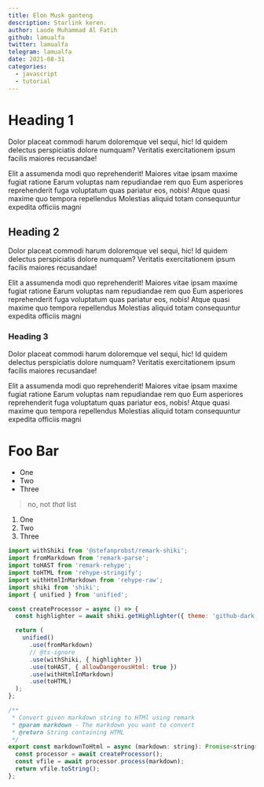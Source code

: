 ```yaml
---
title: Elon Musk ganteng
description: Starlink keren.
author: Laode Muhammad Al Fatih
github: lamualfa
twitter: lamualfa
telegram: lamualfa
date: 2021-08-31
categories:
  - javascript
  - tutorial
---
```


# Heading 1

Dolor placeat commodi harum doloremque vel sequi, hic! Id quidem delectus
perspiciatis dolore numquam? Veritatis exercitationem ipsum facilis maiores
recusandae!

Elit a assumenda modi quo reprehenderit! Maiores vitae ipsam maxime fugiat
ratione Earum voluptas nam repudiandae rem quo Eum asperiores reprehenderit
fuga voluptatum quas pariatur eos, nobis! Atque quasi maxime quo tempora
repellendus Molestias aliquid totam consequuntur expedita officiis magni

## Heading 2

Dolor placeat commodi harum doloremque vel sequi, hic! Id quidem delectus
perspiciatis dolore numquam? Veritatis exercitationem ipsum facilis maiores
recusandae!

Elit a assumenda modi quo reprehenderit! Maiores vitae ipsam maxime fugiat
ratione Earum voluptas nam repudiandae rem quo Eum asperiores reprehenderit
fuga voluptatum quas pariatur eos, nobis! Atque quasi maxime quo tempora
repellendus Molestias aliquid totam consequuntur expedita officiis magni

### Heading 3

Dolor placeat commodi harum doloremque vel sequi, hic! Id quidem delectus
perspiciatis dolore numquam? Veritatis exercitationem ipsum facilis maiores
recusandae!

Elit a assumenda modi quo reprehenderit! Maiores vitae ipsam maxime fugiat
ratione Earum voluptas nam repudiandae rem quo Eum asperiores reprehenderit
fuga voluptatum quas pariatur eos, nobis! Atque quasi maxime quo tempora
repellendus Molestias aliquid totam consequuntur expedita officiis magni

# Foo Bar

- One
- Two
- Three

> no, not _that_ list

1. One
2. Two
3. Three

```javascript
import withShiki from '@stefanprobst/remark-shiki';
import fromMarkdown from 'remark-parse';
import toHAST from 'remark-rehype';
import toHTML from 'rehype-stringify';
import withHtmlInMarkdown from 'rehype-raw';
import shiki from 'shiki';
import { unified } from 'unified';

const createProcessor = async () => {
  const highlighter = await shiki.getHighlighter({ theme: 'github-dark ' });

  return (
    unified()
      .use(fromMarkdown)
      // @ts-ignore
      .use(withShiki, { highlighter })
      .use(toHAST, { allowDangerousHtml: true })
      .use(withHtmlInMarkdown)
      .use(toHTML)
  );
};

/**
 * Convert given markdown string to HTMl using remark
 * @param markdown - The markdown you want to convert
 * @return String containing HTML
 */
export const markdownToHtml = async (markdown: string): Promise<string> => {
  const processor = await createProcessor();
  const vfile = await processor.process(markdown);
  return vfile.toString();
};
```
